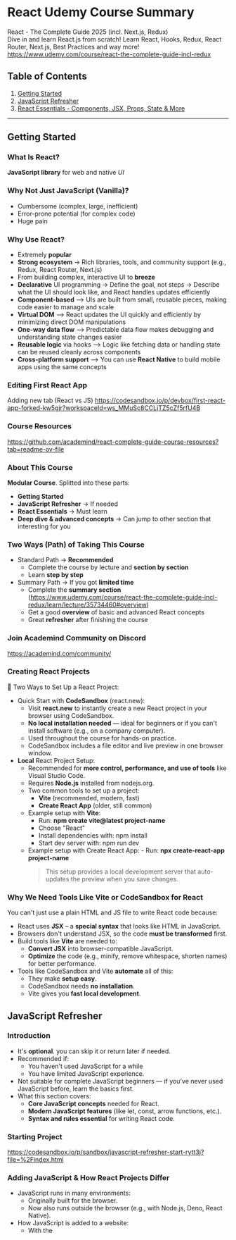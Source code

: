 # React Udemy Course Summary

React - The Complete Guide 2025 (incl. Next.js, Redux)  
Dive in and learn React.js from scratch! Learn React, Hooks, Redux, React Router, Next.js, Best Practices and way more!  
https://www.udemy.com/course/react-the-complete-guide-incl-redux

## Table of Contents

1. [Getting Started](#getting-started)
2. [JavaScript Refresher](#javascript-refresher)
3. [React Essentials - Components, JSX, Props, State & More](#components)

---

## Getting Started

### What Is React?

**JavaScript library** for web and native _UI_

### Why Not Just JavaScript (Vanilla)?

- Cumbersome (complex, large, inefficient)
- Error-prone potential (for complex code)
- Huge pain

### Why Use React?

- Extremely **popular**
- **Strong ecosystem** -> Rich libraries, tools, and community support (e.g., Redux, React Router, Next.js)
- From building complex, interactive UI to **breeze**
- **Declarative** UI programming -> Define the goal, not steps -> Describe what the UI should look like, and React handles updates efficiently
- **Component-based** –> UIs are built from small, reusable pieces, making code easier to manage and scale
- **Virtual DOM** –> React updates the UI quickly and efficiently by minimizing direct DOM manipulations
- **One-way data flow** –> Predictable data flow makes debugging and understanding state changes easier
- **Reusable logic** via hooks –> Logic like fetching data or handling state can be reused cleanly across components
- **Cross-platform support** –> You can use **React Native** to build mobile apps using the same concepts

### Editing First React App

Adding new tab (React vs JS) https://codesandbox.io/p/devbox/first-react-app-forked-kw5gjr?workspaceId=ws_MMuSc8CCLjTZ5cZf5rfU4B

### Course Resources

https://github.com/academind/react-complete-guide-course-resources?tab=readme-ov-file

### About This Course

**Modular Course**. Splitted into these parts:

- **Getting Started**
- **JavaScript Refresher** -> If needed
- **React Essentials** -> Must learn
- **Deep dive & advanced concepts** -> Can jump to other section that interesting for you

### Two Ways (Path) of Taking This Course

- Standard Path -> **Recommended**
  - Complete the course by lecture and **section by section**
  - Learn **step by step**
- Summary Path -> If you got **limited time**
  - Complete the **summary section** (https://www.udemy.com/course/react-the-complete-guide-incl-redux/learn/lecture/35734460#overview)
  - Get a good **overview** of basic and advanced React concepts
  - Great **refresher** after finishing the course

### Join Academind Community on Discord

https://academind.com/community/

### Creating React Projects

🧪 Two Ways to Set Up a React Project:

- Quick Start with **CodeSandbox** (react.new):
  - Visit **react.new** to instantly create a new React project in your browser using CodeSandbox.
  - **No local installation needed** — ideal for beginners or if you can't install software (e.g., on a company computer).
  - Used throughout the course for hands-on practice.
  - CodeSandbox includes a file editor and live preview in one browser window.
- **Local** React Project Setup:
  - Recommended for **more control, performance, and use of tools** like Visual Studio Code.
  - Requires **Node.js** installed from nodejs.org.
  - Two common tools to set up a project:
    - **Vite** (recommended, modern, fast)
    - **Create React App** (older, still common)
  - Example setup with **Vite**:
    - Run: **npm create vite@latest project-name**
    - Choose "React"
    - Install dependencies with: npm install
    - Start dev server with: npm run dev
  - Example setup with Create React App: - Run: **npx create-react-app project-name**
    > This setup provides a local development server that auto-updates the preview when you save changes.

### Why We Need Tools Like Vite or CodeSandbox for React

You can't just use a plain HTML and JS file to write React code because:

- React uses **JSX** – a **special syntax** that looks like HTML in JavaScript.
- Browsers don't understand JSX, so the code **must be transformed** first.
- Build tools like **Vite** are needed to:
  - **Convert JSX** into browser-compatible JavaScript.
  - **Optimize** the code (e.g., minify, remove whitespace, shorten names) for better performance.
- Tools like CodeSandbox and Vite **automate** all of this:
  - They make **setup easy**.
  - CodeSandbox needs **no installation**.
  - Vite gives you **fast local development**.

## JavaScript Refresher

### Introduction

- It's **optional**. you can skip it or return later if needed.
- Recommended if:
  - You haven't used JavaScript for a while
  - You have limited JavaScript experience.
- Not suitable for complete JavaScript beginners — if you’ve never used JavaScript before, learn the basics first.
- What this section covers:
  - **Core JavaScript concepts** needed for React.
  - **Modern JavaScript features** (like let, const, arrow functions, etc.).
  - **Syntax and rules essential** for writing React code.

### Starting Project

https://codesandbox.io/p/sandbox/javascript-refresher-start-rytt3j?file=%2Findex.html

### Adding JavaScript & How React Projects Differ

- JavaScript runs in many environments:
  - Originally built for the browser.
  - Now also runs outside the browser (e.g., with Node.js, Deno, React Native).
- How JavaScript is added to a website:
  - With the <script> tag in HTML.
    - Option 1: Write JavaScript inline between <script> tags (not recommended for large projects).
    - Option 2: Link to external .js files (recommended for real-world use).
- Script tag options:
  - defer: delays script execution until HTML is fully parsed.
  - type="module": treats the file as an ES module, enabling use of import/export syntax between files.
- JavaScript modules:
  - Allow splitting code across multiple files.
  - Useful for reusability and maintainability.
- In React projects:
  - You don’t manually add <script> tags.
  - A build process (like Vite or Webpack) automatically injects necessary scripts into the HTML.

### React Projects Use a Build Process

- **No Script Tags in HTML**
  - React projects don’t include <script> tags manually in index.html.
- **Build Process Handles Injection**
  - Tools like **React Scripts** automatically inject script tags during build or development.
- **JSX Requires Transformation**
  - JSX (HTML-like syntax in JavaScript) isn’t valid JavaScript and must be compiled.
- **Build Process Transforms JSX**
  - The build tool converts JSX into browser-compatible JavaScript.
- **Code Optimization**
  - The build also minifies and optimizes the code for better performance.
- **Development Server**
  - A dev server (like in CodeSandbox or Create React App) watches your code, builds it, and serves it with injected scripts.
- **Node.js is Required**
  - Node.js powers these tools and is needed to run and build React projects locally.
- **Vanilla JS Projects Can’t Use JSX**
  - Without a build process, JSX won’t work in plain JavaScript projects.

### "import" & "export"
- Named Exports
- Default Exports
  - Export a single default value (no name required)
  - Import it with any name (no curly braces needed)
- Mixing Default and Named Exports
- Import All As Object
  - Use *** as** to import everything as a single object
- Aliases with as
  - Rename imported items

### Revisiting Variables & Values
- Variables (**let**) store **reusable** values.
- Constants (**const**) store values that **can’t be reassigned**.
- Use **camelCase** for naming, avoid special characters.
- Prefer const for values that shouldn’t change—it's clearer and safer.
- JavaScript apps revolve around handling data like **strings, numbers, booleans, and more**.

### Revisiting Operators
- **Math operators**: +, -, *, /.
- + can also **concatenate strings** (e.g., "Hello" + "World").
- **Comparison operators** like ===, >, <, >=, <= return booleans (true/false).
- These are often used with **if** statements to run code conditionally.
- Operators and conditionals are essential and used frequently in JavaScript and React apps.

### Revisiting Functions & Parameters
- Functions are **reusable blocks of code** in JavaScript.
- Defined using either the **function keyword** or **arrow function** syntax.
- Functions are **not executed immediately** — only when called/invoked.
- Can be called **multiple times**.
- Parameters allow functions to accept input values.
- Parameters make functions flexible and reusable.
- You can assign default values to parameters.
- Functions can return values using the return keyword.
- Return values can be stored in variables/constants for reuse.
- Naming should clearly describe what the function does.
- Functions are essential in JavaScript and are a core concept in React, where components are often functions.

